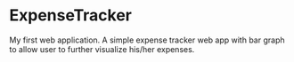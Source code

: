 # ExpenseTracker
My first web application. A simple expense tracker web app with bar graph to allow user to further visualize his/her expenses.
